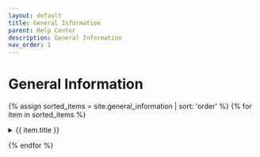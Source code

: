 ```yaml
---
layout: default
title: General Information
parent: Help Center
description: General Information
nav_order: 1
---
```


# General Information

{% assign sorted_items = site.general_information | sort: 'order' %}
{% for item in sorted_items %}

<details>
    <summary>{{ item.title }}</summary>
    {{item.content}}
    [Link To sepatrate page]({{ item.url }})
</details>

  {% endfor %}
